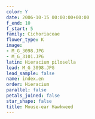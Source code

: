 ```yaml
---
color: Y
date: 2006-10-15 00:00:00+00:00
f_end: 10
f_start: 5
family: Cichoriaceae
flower_type: K
image:
- M_G_3098.JPG
- M_G_3101.JPG
latin: Hieracium pilosella
lead: M_G_3098.JPG
lead_sample: false
name: index.en
order: Hieracium
parallel: false
petals_joined: false
star_shape: false
title: Mouse-ear Hawkweed
---
```

